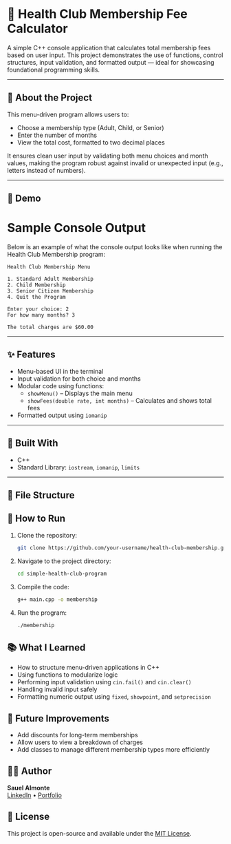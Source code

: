 # 💪 Health Club Membership Fee Calculator

A simple C++ console application that calculates total membership fees based on user input. This project demonstrates the use of functions, control structures, input validation, and formatted output — ideal for showcasing foundational programming skills.

---

## 🧠 About the Project

This menu-driven program allows users to:
- Choose a membership type (Adult, Child, or Senior)
- Enter the number of months
- View the total cost, formatted to two decimal places

It ensures clean user input by validating both menu choices and month values, making the program robust against invalid or unexpected input (e.g., letters instead of numbers).

---

## 📸 Demo

# Sample Console Output

Below is an example of what the console output looks like when running the Health Club Membership program:

```console
Health Club Membership Menu

1. Standard Adult Membership
2. Child Membership
3. Senior Citizen Membership
4. Quit the Program

Enter your choice: 2
For how many months? 3

The total charges are $60.00
```



---

## ✨ Features

- Menu-based UI in the terminal
- Input validation for both choice and months
- Modular code using functions:
    - `showMenu()` – Displays the main menu
    - `showFees(double rate, int months)` – Calculates and shows total fees
- Formatted output using `iomanip`

---

## 🔧 Built With

- C++
- Standard Library: `iostream`, `iomanip`, `limits`

---

## 📂 File Structure

## 🚀 How to Run

1. Clone the repository:

    ```bash
    git clone https://github.com/your-username/health-club-membership.git
    ```

2. Navigate to the project directory:

    ```bash
    cd simple-health-club-program
    ```

3. Compile the code:

    ```bash
    g++ main.cpp -o membership
    ```

4. Run the program:

    ```bash
    ./membership
    ```

## 📚 What I Learned

- How to structure menu-driven applications in C++
- Using functions to modularize logic
- Performing input validation using `cin.fail()` and `cin.clear()`
- Handling invalid input safely
- Formatting numeric output using `fixed`, `showpoint`, and `setprecision`

## 📌 Future Improvements

- Add discounts for long-term memberships
- Allow users to view a breakdown of charges
- Add classes to manage different membership types more efficiently

## 👨‍💻 Author

**Sauel Almonte**  
[LinkedIn](https://www.linkedin.com/in/sauel-almonte) • [Portfolio](https://sauelalmonte.onrender.com)

## 📝 License

This project is open-source and available under the [MIT License](https://opensource.org/licenses/MIT).

